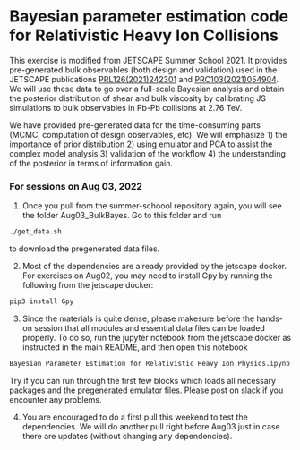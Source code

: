 # Bayesian parameter estimation code for Relativistic Heavy Ion Collisions

This exercise is modified from JETSCAPE Summer School 2021. It provides pre-generated bulk observables (both design and validation) used in the JETSCAPE publications [PRL126(2021)242301](https://journals.aps.org/prl/abstract/10.1103/PhysRevLett.126.242301) and [PRC103(2021)054904](https://journals.aps.org/prc/abstract/10.1103/PhysRevC.103.054904). We will use these data to go over a full-scale Bayesian analysis and obtain the posterior distribution of shear and bulk viscosity by calibrating JS simulations to bulk observables in Pb-Pb collisions at 2.76 TeV. 

We have provided pre-generated data for the time-consuming parts (MCMC, computation of design observables, etc). We will emphasize 1) the importance of prior distribution 2) using emulator and PCA to assist the complex model analysis 3) validation of the workflow 4) the understanding of the posterior in terms of information gain.

### For sessions on Aug 03, 2022

1. Once you pull from the summer-schoool repository again, you will see the folder Aug03_BulkBayes. Go to this folder and run

```bash
./get_data.sh
```

to download the pregenerated data files.


2. Most of the dependencies are already provided by the jetscape docker. For exercises on Aug02, you may need to install Gpy by running the following from the jetscape docker:

```bash
pip3 install Gpy
```

3. Since the materials is quite dense, please makesure before the hands-on session that all modules and essential data files can be loaded properly.
To do so, run the jupyter notebook from the jetscape docker as instructed in the main README, and then open this notebook 

```bash
Bayesian Parameter Estimation for Relativistic Heavy Ion Physics.ipynb
```

Try if you can run through the first few blocks which loads all necessary packages and the pregenerated emulator files. Please post on slack if you encounter any problems.

4. You are encouraged to do a first pull this weekend to test the dependencies. We will do another pull right before Aug03 just in case there are updates (without changing any dependencies).



